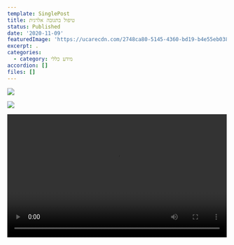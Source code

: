 ```yaml
---
template: SinglePost
title: טיפול בתגובה אלרגית
status: Published
date: '2020-11-09'
featuredImage: 'https://ucarecdn.com/2748ca80-5145-4360-bd19-b4e55eb0381b/'
excerpt: .
categories:
  - category: מידע כללי
accordion: []
files: []
---
```

![](https://ucarecdn.com/3f6d3f6c-0aa7-43d0-b9df-23dcbd7b480b/)

![](https://ucarecdn.com/fb8bca54-e86e-4921-89c7-208c6e546637/)

<div style="padding-bottom: 56.25%; position: relative; height: 0; overflow: hidden;">
  <video style="width:100%; height:100%; top:0; position: absolute; right: 0;" src="/images/סרטון הזרקה.mp4" controls controlslist="nodownload"></video>
</div>
